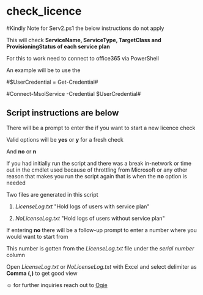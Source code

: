 # check_licence

#Kindly Note for Serv2.ps1 the below instructions do not apply

This will check **ServiceName, ServiceType, TargetClass and ProvisioningStatus of each service plan**

For this to work need to connect to office365 via PowerShell 

An example will be to use the 

#$UserCredential = Get-Credential#

#Connect-MsolService -Credential $UserCredential#

## Script instructions  are below

There will be a prompt to enter the if you want to start a new licence check 

Valid options will be **yes** or **y** for a fresh check

And **no** or **n** 

If you had initially run the script and there was a break in-network or time out in the cmdlet used because of throttling from Microsoft or any other reason that makes you run the script again that is when the **no** option is needed

Two files are generated in this script 

1. *LicenseLog.txt* "Hold logs of users with service plan"

2. *NoLicenseLog.txt* "Hold logs of users without service plan"

If entering **no** there will be a follow-up prompt to enter a number where you would want to start from 

This number is gotten from the *LicenseLog.txt* file under the *serial number* column 

Open *LicenseLog.txt* or *NoLicenseLog.txt* with Excel and select delimiter as **Comma (,)** to get good view 

☺️ for further inquiries reach out to [Ogie](https://www.linkedin.com/in/ibhadogiemu-okougbo-311a5ab3)

